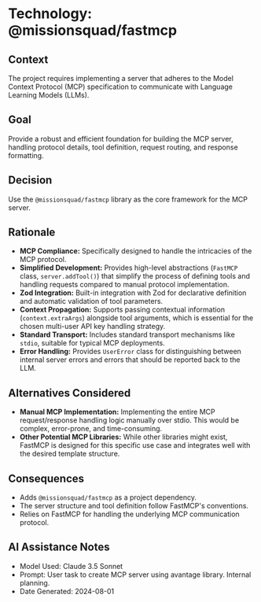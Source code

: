 # Technology: @missionsquad/fastmcp

## Context

The project requires implementing a server that adheres to the Model Context Protocol (MCP) specification to communicate with Language Learning Models (LLMs).

## Goal

Provide a robust and efficient foundation for building the MCP server, handling protocol details, tool definition, request routing, and response formatting.

## Decision

Use the `@missionsquad/fastmcp` library as the core framework for the MCP server.

## Rationale

-   **MCP Compliance:** Specifically designed to handle the intricacies of the MCP protocol.
-   **Simplified Development:** Provides high-level abstractions (`FastMCP` class, `server.addTool()`) that simplify the process of defining tools and handling requests compared to manual protocol implementation.
-   **Zod Integration:** Built-in integration with Zod for declarative definition and automatic validation of tool parameters.
-   **Context Propagation:** Supports passing contextual information (`context.extraArgs`) alongside tool arguments, which is essential for the chosen multi-user API key handling strategy.
-   **Standard Transport:** Includes standard transport mechanisms like `stdio`, suitable for typical MCP deployments.
-   **Error Handling:** Provides `UserError` class for distinguishing between internal server errors and errors that should be reported back to the LLM.

## Alternatives Considered

-   **Manual MCP Implementation:** Implementing the entire MCP request/response handling logic manually over stdio. This would be complex, error-prone, and time-consuming.
-   **Other Potential MCP Libraries:** While other libraries might exist, FastMCP is designed for this specific use case and integrates well with the desired template structure.

## Consequences

-   Adds `@missionsquad/fastmcp` as a project dependency.
-   The server structure and tool definition follow FastMCP's conventions.
-   Relies on FastMCP for handling the underlying MCP communication protocol.

## AI Assistance Notes

-   Model Used: Claude 3.5 Sonnet
-   Prompt: User task to create MCP server using avantage library. Internal planning.
-   Date Generated: 2024-08-01
